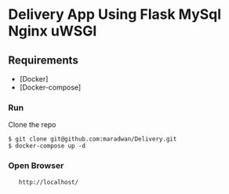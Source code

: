 # Delivery App Using Flask MySql Nginx uWSGI  


## Requirements

* [Docker]
* [Docker-compose]


### Run

Clone the repo

    $ git clone git@github.com:maradwan/Delivery.git 
    $ docker-compose up -d


### Open Browser  
       http://localhost/
